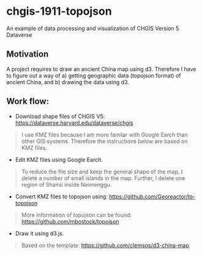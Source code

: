 # chgis-1911-topojson
An example of data processing and visualization of CHGIS Version 5 Dataverse

## Motivation
A project requires to draw an ancient China map using d3. Therefore I have to figure out a way of a) getting geographic data (topojson format) of ancient China, and b) drawing the data using d3.

## Work flow:

* Download shape files of CHGIS V5: https://dataverse.harvard.edu/dataverse/chgis

> I use KMZ files because I am more familar with Google Earch than other GIS systems. Therefore the instructions below are based on KMZ files. 

* Edit KMZ files using Google Earch.

> To reduce the file size and keep the general shape of the map, I delete a number of small islands in the map. Further, I delete one region of Shanxi inside Neimenggu.

* Convert KMZ files to topojson using: https://github.com/Georeactor/to-topojson 

> More information of topojson can be found: https://github.com/mbostock/topojson   

* Draw it using d3.js.

> Based on the template: https://github.com/clemsos/d3-china-map

